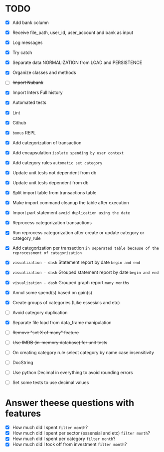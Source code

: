 # TODO

* [x] Add bank column
* [x] Receive file_path, user_id, user_account and bank as input
* [x] Log messages
* [x] Try catch
* [x] Separate data NORMALIZATION from LOAD and PERSISTENCE
* [x] Organize classes and methods
* [ ] ~~Import Nubank~~
* [x] Import Inters Full history
* [x] Automated tests
* [x] Lint
* [x] Github
* [x] `bonus` REPL
* [x] Add categorization of transaction
* [x] Add encapsulation `isolate spending by user context`
* [x] Add category rules `automatic set category`
* [x] Update unit tests not dependent from db
* [x] Update unit tests dependent from db
* [x] Split import table from transactions table
* [x] Make import command cleanup the table after execution
* [x] Import part statement `avoid duplication using the date`
* [x] Reprocess categorization transactions
* [x] Run reprocess categorization after create or update category or category_rule
* [x] Add categorization per transaction `in separated table because of the reprocessment of categorization`
* [x] `visualization - dash` Statement report by date `begin and end`
* [x] `visualization - dash` Grouped statement report by date `begin and end`
* [x] `visualization - dash` Grouped graph report `many months`

* [x] Annul some spend(s) based on gain(s)
* [x] Create groups of categories (Like essesials and etc)
* [ ] Avoid category duplication
* [x] Separate file load from data_frame manipulation
* [ ] ~~Remove "set X of many" feature~~
* [ ] ~~Use IMDB (in-memory database) for unit tests~~

* [ ] On creating category rule select category by name case insensitivity
* [ ] DocString
* [ ] Use python Decimal in everything to avoid rounding errors
* [ ] Set some tests to use decimal values


# Answer theese questions with features
* [x] How much did I spent `filter month`?
* [x] How much did I spent per sector (essensial and etc) `filter month`?
* [x] How much did I spent per category `filter month`?
* [x] How much did I took off from investment `filter month`?
